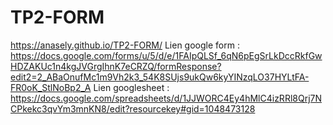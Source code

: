 # TP2-FORM
https://anasely.github.io/TP2-FORM/
Lien google form : https://docs.google.com/forms/u/5/d/e/1FAIpQLSf_6qN6pEgSrLkDccRkfGwHDZAKUc1n4kgJVGrgIhnK7eCRZQ/formResponse?edit2=2_ABaOnufMc1m9Vh2k3_54K8SUjs9ukQw6kyYINzqLO37HYLtFA-FR0oK_StlNoBp2_A
Lien googlesheet : https://docs.google.com/spreadsheets/d/1JJWORC4Ey4hMlC4izRRl8Qrj7NCPkekc3qvYm3mnKN8/edit?resourcekey#gid=1048473128
